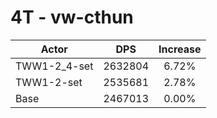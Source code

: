 # 4T - vw-cthun
| Actor | DPS | Increase |
|---|:---:|:---:|
|TWW1-2_4-set|2632804|6.72%|
|TWW1-2-set|2535681|2.78%|
|Base|2467013|0.00%|
